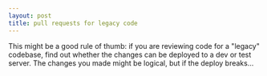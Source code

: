 ```yaml
---
layout: post
title: pull requests for legacy code
---
```


This might be a good rule of thumb: if you are reviewing code for a "legacy"
codebase, find out whether the changes can be deployed to a dev or test server.
The changes you made might be logical, but if the deploy breaks...
